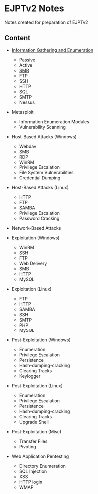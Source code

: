 # EJPTv2 Notes

Notes created for preparation of EJPTv2

## Content

- [Information Gathering and Enumeration](./Information%20Gathering%20and%20Enumeration/)
	- Passive
	- Active
	- [SMB](./Information%20Gathering%20and%20Enumeration/SMB.md)
	- FTP
	- SSH
	- HTTP
	- SQL
	- SMTP
	- Nessus

- Metasploit
	- Information Enumeration Modules
	- Vulnerability Scanning

- Host-Based Attacks (Windows)
	- Webdav
	- SMB
	- RDP
	- WinRM
	- Privilege Escalation
	- File System Vulnerabilities
	- Credential Dumping

- Host-Based Attacks (Linux)
	- HTTP
	- FTP
	- SAMBA
	- Privilege Escalation
	- Password Cracking

- Network-Based Attacks

- Exploitation (Windows)
	- WinRM
	- SSH
	- FTP
	- Web Delivery
	- SMB
	- HTTP
	- MySQL

- Exploitation (Linux)
	- FTP
	- HTTP
	- SAMBA
	- SSH
	- SMTP
	- PHP
	- MySQL

- Post-Exploitation (Windows)
	- Enumeration
	- Privilege Escalation
	- Persistence
	- Hash-dumping-cracking
	- Clearing Tracks
	- Keylogger

- Post-Exploitation (Linux)
	- Enumeration
	- Privilege Escalation
	- Persistence
	- Hash-dumping-cracking
	- Clearing Tracks
	- Upgrade Shell

- Post-Exploitation (Misc)
	- Transfer Files
	- Pivoting

- Web Application Pentesting
	- Directory Enumeration
	- SQL Injection
	- XSS
	- HTTP login
	- WMAP
